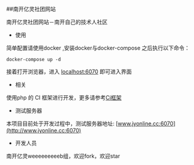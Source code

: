 ##南开亿灵社团网站

南开亿灵社团网站－南开自己的技术人社区


-	使用 

简单配置请使用docker ,安装docker与docker-compose 之后执行以下命令：

	docker-compose up -d

接着打开浏览器，进入 [localhost:6070](localhost:6070)  即可进入界面

-	相关

使用php 的 CI 框架进行开发，更多请参考[Ci框架](http://codeigniter.org.cn/)

-	测试服务器

本项目目前处于开发过程中，测试服务器地址: [www.jyonline.cc:6070](http://www.jyonline.cc:6070)

-	开发人员

南开亿灵weeeeeeeeeb组，欢迎fork，欢迎star





